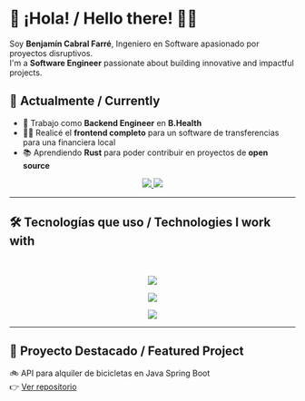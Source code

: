 # 👋 ¡Hola! / Hello there! 👨‍💻

Soy **Benjamín Cabral Farré**, Ingeniero en Software apasionado por proyectos disruptivos.  
I'm a **Software Engineer** passionate about building innovative and impactful projects.

## 💼 Actualmente / Currently

- 🔧 Trabajo como **Backend Engineer** en **B.Health**
- 🧑‍🎨 Realicé el **frontend completo** para un software de transferencias para una financiera local
- 📚 Aprendiendo **Rust** para poder contribuir en proyectos de **open source**

<div align="center">
  <a href="cabralbenja2001@gmail.com">
    <img src="https://img.shields.io/badge/Gmail-333333?style=for-the-badge&logo=gmail&logoColor=red" />
  </a>
  <a href="www.linkedin.com/in/benjamin-cabral-farré" target="_blank">
    <img src="https://img.shields.io/badge/LinkedIn-0077B5?style=for-the-badge&logo=linkedin&logoColor=white" target="_blank" />
  </a>
</div>

<hr>

## 🛠️ Tecnologías que uso / Technologies I work with

<br>

<p align="center">
  <img src="https://skillicons.dev/icons?i=ts,nodejs,react,spring,rust,python" />
</p>
<p align="center">
  <img src="https://skillicons.dev/icons?i=mysql,postgres,prisma,sequelize" />
</p>
<p align="center">
  <img src="https://skillicons.dev/icons?i=docker,aws,git,postman" />
</p>

<hr>

## 📌 Proyecto Destacado / Featured Project

🚲 API para alquiler de bicicletas en Java Spring Boot  
👉 [Ver repositorio](https://github.com/cabralfbenja/Backend)
